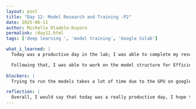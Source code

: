 ```yaml
---
layout: post
title: "Day 12- Model Research and Training -P2"
date: 2025-06-11
author: Michelle Oladele-Kuyoro
permalink: /day12.html
tags: ['deep learning ', 'model training', 'Google Colab']

what_i_learned: |
  Today was a productive day in the lab; I was able to complete my research on MobileNet V1 and V2, DenseNet121, and EfficientNet. I was also able to complete running DenseNet again with more epochs this time to see the accuracy. I compared my result to Yusrah and Ignatius' output, and the final results were extremely similar. We were able to report this to Mr. Pelumi, who told us that we would have to tune the model hyperparameters in order to improve the overall accuracy.

  Following that, I was able to work on the model structure for EfficientNetB0 and EfficientNetV2B0, However, I was unable to run it as the current model I am training (MobileNet V1) is taking a lot of time. While it was running in the background, I found time to read on the other articles for the model. Hopefully by tommorow, I will be able to run at least the EfficientNetB0 Model as it is due by the end of this week. If any of these models can't provide an accurate result, we will be looking for other models that can complete this task.
  
blockers: |
  Trying to run the models takes a lot of time due to the GPU on google colab being limited,

reflection: |
  Overall, I would say that today was a really productive day, I hope to accomplish the tasks given to me on this project tommorow. Although I was able to get some work done, today really showed me what running models would look like. It takes a really long time, and I can't imagine having to wait for hours to complete a task. This has made me gain new found respect for people who dedicate their time to research that improves lives and society as a whole. 
---
```

